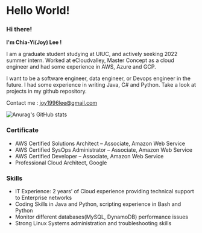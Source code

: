 # Hello World!

### Hi there! 
**I'm Chia-Yi(Joy) Lee !**

I am a graduate student studying at UIUC, and actively seeking 2022 summer intern. Worked at eCloudvalley, Master Concept as a cloud engineer and had some experience in AWS, Azure and GCP.

I want to be a software engineer, data engineer, or Devops engineer in the future. I had some experience in writing Java, C# and Python. Take a look at projects in my github repository.

Contact me : joy1996lee@gmail.com


![Anurag's GitHub stats](https://github-readme-stats.vercel.app/api?username=chiayi0327&show_icons=true&theme=city_lights)



### Certificate
* AWS Certified Solutions Architect – Associate, Amazon Web Service
* AWS Certified SysOps Administrator – Associate, Amazon Web Service
* AWS Certified Developer – Associate, Amazon Web Service
* Professional Cloud Architect, Google

### Skills
* IT Experience: 2 years’ of Cloud experience providing technical support to Enterprise networks
* Coding Skills in Java and Python, scripting experience in Bash and Python
* Monitor different databases(MySQL, DynamoDB) performance issues
* Strong Linux Systems administration and troubleshooting skills
